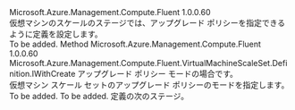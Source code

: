 <Type Name="IWithUpgradePolicy" FullName="Microsoft.Azure.Management.Compute.Fluent.VirtualMachineScaleSet.Definition.IWithUpgradePolicy">
  <TypeSignature Language="C#" Value="public interface IWithUpgradePolicy" />
  <TypeSignature Language="ILAsm" Value=".class public interface auto ansi abstract IWithUpgradePolicy" />
  <TypeSignature Language="DocId" Value="T:Microsoft.Azure.Management.Compute.Fluent.VirtualMachineScaleSet.Definition.IWithUpgradePolicy" />
  <TypeSignature Language="VB.NET" Value="Public Interface IWithUpgradePolicy" />
  <TypeSignature Language="F#" Value="type IWithUpgradePolicy = interface" />
  <AssemblyInfo>
    <AssemblyName>Microsoft.Azure.Management.Compute.Fluent</AssemblyName>
    <AssemblyVersion>1.0.0.60</AssemblyVersion>
  </AssemblyInfo>
  <Interfaces />
  <Docs>
    <summary>
            仮想マシンのスケールのステージでは、アップグレード ポリシーを指定できるように定義を設定します。
            </summary>
    <remarks>To be added.</remarks>
  </Docs>
  <Members>
    <Member MemberName="WithUpgradeMode">
      <MemberSignature Language="C#" Value="public Microsoft.Azure.Management.Compute.Fluent.VirtualMachineScaleSet.Definition.IWithCreate WithUpgradeMode (Microsoft.Azure.Management.Compute.Fluent.Models.UpgradeMode upgradeMode);" />
      <MemberSignature Language="ILAsm" Value=".method public hidebysig newslot virtual instance class Microsoft.Azure.Management.Compute.Fluent.VirtualMachineScaleSet.Definition.IWithCreate WithUpgradeMode(valuetype Microsoft.Azure.Management.Compute.Fluent.Models.UpgradeMode upgradeMode) cil managed" />
      <MemberSignature Language="DocId" Value="M:Microsoft.Azure.Management.Compute.Fluent.VirtualMachineScaleSet.Definition.IWithUpgradePolicy.WithUpgradeMode(Microsoft.Azure.Management.Compute.Fluent.Models.UpgradeMode)" />
      <MemberSignature Language="F#" Value="abstract member WithUpgradeMode : Microsoft.Azure.Management.Compute.Fluent.Models.UpgradeMode -&gt; Microsoft.Azure.Management.Compute.Fluent.VirtualMachineScaleSet.Definition.IWithCreate" Usage="iWithUpgradePolicy.WithUpgradeMode upgradeMode" />
      <MemberType>Method</MemberType>
      <AssemblyInfo>
        <AssemblyName>Microsoft.Azure.Management.Compute.Fluent</AssemblyName>
        <AssemblyVersion>1.0.0.60</AssemblyVersion>
      </AssemblyInfo>
      <ReturnValue>
        <ReturnType>Microsoft.Azure.Management.Compute.Fluent.VirtualMachineScaleSet.Definition.IWithCreate</ReturnType>
      </ReturnValue>
      <Parameters>
        <Parameter Name="upgradeMode" Type="Microsoft.Azure.Management.Compute.Fluent.Models.UpgradeMode" />
      </Parameters>
      <Docs>
        <param name="upgradeMode">アップグレード ポリシー モードの場合です。</param>
        <summary>
            仮想マシン スケール セットのアップグレード ポリシーのモードを指定します。
            </summary>
        <returns>To be added.</returns>
        <remarks>To be added.</remarks>
        <return>定義の次のステージ。</return>
      </Docs>
    </Member>
  </Members>
</Type>